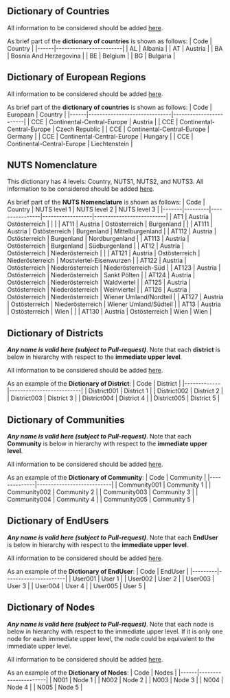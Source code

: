 ## Dictionary of Countries

All information to be considered should be added [here](https://github.com/openENTRANCE/Model-linkage/blob/master/Region/CountriesEuropa_Dictionary.yml).

As brief part of the **dictionary of countries** is shown as follows:
| Code | Country                |
|------|------------------------|
| AL   | Albania                |
| AT   | Austria                |
| BA   | Bosnia And Herzegovina |
| BE   | Belgium                |
| BG   | Bulgaria               |

## Dictionary of European Regions

All information to be considered should be added [here](https://github.com/openENTRANCE/Model-linkage/blob/master/Region/RegionsEuropa_Dictionary.yml).

As brief part of the **dictionary of countries** is shown as follows:
| Code | European                     | Country                |
|------|------------------------------|------------------------|
| CCE  | Continental\-Central\-Europe | Austria                |
| CCE  | Continental\-Central\-Europe | Czech Republic         |
| CCE  | Continental\-Central\-Europe | Germany                |
| CCE  | Continental\-Central\-Europe | Hungary                |
| CCE  | Continental\-Central\-Europe | Liechtenstein          |

## NUTS Nomenclature

This dictionary has 4 levels: Country, NUTS1, NUTS2, and NUTS3.
All information to be considered should be added [here](https://github.com/openENTRANCE/Model-linkage/blob/master/Region/NUTS_Dictionary.yml).

As brief part of the **NUTS Nomenclature** is shown as follows:
| Code  | Country | NUTS level 1   | NUTS level 2     | NUTS level 3             |
|-------|---------|----------------|------------------|--------------------------|
| AT1   | Austria | Ostösterreich  |                  |                          |
| AT11  | Austria | Ostösterreich  | Burgenland       |                          |
| AT111 | Austria | Ostösterreich  | Burgenland       | Mittelburgenland         |
| AT112 | Austria | Ostösterreich  | Burgenland       | Nordburgenland           |
| AT113 | Austria | Ostösterreich  | Burgenland       | Südburgenland            |
| AT12  | Austria | Ostösterreich  | Niederösterreich |                          |
| AT121 | Austria | Ostösterreich  | Niederösterreich | Mostviertel\-Eisenwurzen |
| AT122 | Austria | Ostösterreich  | Niederösterreich | Niederösterreich\-Süd    |
| AT123 | Austria | Ostösterreich  | Niederösterreich | Sankt Pölten             |
| AT124 | Austria | Ostösterreich  | Niederösterreich | Waldviertel              |
| AT125 | Austria | Ostösterreich  | Niederösterreich | Weinviertel              |
| AT126 | Austria | Ostösterreich  | Niederösterreich | Wiener Umland/Nordteil   |
| AT127 | Austria | Ostösterreich  | Niederösterreich | Wiener Umland/Südteil    |
| AT13  | Austria | Ostösterreich  | Wien             |                          |
| AT130 | Austria | Ostösterreich  | Wien             | Wien                     |


## Dictionary of Districts

***Any name is valid here (subject to Pull-request)***. Note that each **district** is below in hierarchy with respect to the **immediate upper level**.

All information to be considered should be added [here](https://github.com/openENTRANCE/Model-linkage/blob/master/Region/District_Dictionary.yml).

As an example of the **Dictionary of District**:
| Code        | District                 |
|-------------|--------------------------|
| District001 | District 1               |
| District002 | District 2               |
| District003 | District 3               |
| District004 | District 4               |
| District005 | District 5               |

## Dictionary of Communities

***Any name is valid here (subject to Pull-request)***. Note that each **Community** is below in hierarchy with respect to the **immediate upper level**.

All information to be considered should be added [here](https://github.com/openENTRANCE/Model-linkage/blob/master/Region/Community_Dictionary.yml).

As an example of the **Dictionary of Community**:
| Code         | Community                 |
|--------------|---------------------------|
| Community001 | Community 1               |
| Community002 | Community 2               |
| Community003 | Community 3               |
| Community004 | Community 4               |
| Community005 | Community 5               |

## Dictionary of EndUsers

***Any name is valid here (subject to Pull-request)***. Note that each **EndUser** is below in hierarchy with respect to the **immediate upper level**.

All information to be considered should be added [here](https://github.com/openENTRANCE/Model-linkage/blob/master/Region/EndUser_Dictionary.yml).

As an example of the **Dictionary of EndUser**:
| Code    | EndUser              |
|---------|----------------------|
| User001 | User 1               |
| User002 | User 2               |
| User003 | User 3               |
| User004 | User 4               |
| User005 | User 5               |

## Dictionary of Nodes

***Any name is valid here (subject to Pull-request)***. Note that each node is below in hierarchy with respect to the immediate upper level.
If it is only one node for each immediate upper level, the node could be equivalent to the immediate upper level.

All information to be considered should be added [here](https://github.com/openENTRANCE/Model-linkage/blob/master/Region/Nodes_Dictionary.yml).

As an example of the **Dictionary of Nodes**:
| Code | Nodes                |
|------|----------------------|
| N001 | Node 1               |
| N002 | Node 2               |
| N003 | Node 3               |
| N004 | Node 4               |
| N005 | Node 5               |
